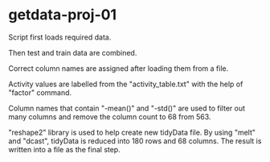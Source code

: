getdata-proj-01
===============
Script first loads required data.

Then test and train data are combined.

Correct column names are assigned after loading them from a file.

Activity values are labelled from the "activity_table.txt" with the help of "factor" command.

Column names that contain "-mean()" and "-std()" are used to filter out many columns and remove the column count to 68 from 563.

"reshape2" library is used to help create new tidyData file. By using "melt" and "dcast", tidyData is reduced into 180 rows and 68 columns. The result is written into a file as the final step.
